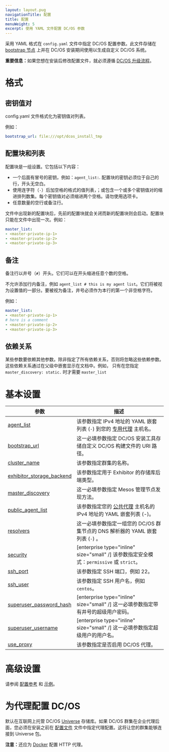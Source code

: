 ```yaml
---
layout: layout.pug
navigationTitle: 配置
title: 配置
menuWeight: 5
excerpt: 使用 YAML 文件配置 DC/OS 参数
---
```



采用 YAML 格式在 `config.yaml` 文件中指定 DC/OS 配置参数。此文件存储在 [bootstrap 节点](/mesosphere/dcos/cn/1.11/installing/production/system-requirements/#bootstrap-node) 上并在 DC/OS 安装期间使用以生成自定义 DC/OS 系统。

<p class="message--important"><strong>重要信息：</strong>如果您想在安装后修改配置文件，就必须遵循 <a href="/mesosphere/dcos/1.11/installing/production/upgrading/">DC/OS 升级流程</a>。</p>

# 格式

## 密钥值对
config.yaml 文件格式化为密钥值对列表。

例如：

```yaml
bootstrap_url: file:///opt/dcos_install_tmp
```

## 配置块和列表
配置块是一组设置。它包括以下内容：

- 一个后面有冒号的密钥，例如：`agent_list:`. 配置块的密钥必须位于自己的行，开头无空白。
- 使用连字符（`-`）后加空格的格式的值列表，；或包含一个或多个密钥值对的缩进排列数集。每个密钥值对必须缩进两个空格。请勿使用选项卡。
- 任意数量的空行或备注行。

文件中出现新的配置块后，先前的配置块就会关闭而新的配置块则会启动。配置块只能在文件中出现一次。例如：

```yaml
master_list:
- <master-private-ip-1>
- <master-private-ip-2>
- <master-private-ip-3>
```

## 备注
备注行以井号（`#`）开头。它们可以在开头缩进任意个数的空格。

不允许添加行内备注，例如 `agent_list # this is my agent list`。它们将被视为设置值的一部分。要被视为备注，井号必须作为本行的第一个非空格字符。

例如：

```yaml
master_list:
- <master-private-ip-1>
# here is a comment
- <master-private-ip-2>
- <master-private-ip-3>
```

## 依赖关系
某些参数要依赖其他参数。除非指定了所有依赖关系，否则将忽略这些依赖参数。这些依赖关系通过在父级中嵌套显示在文档中。例如， 只有在您指定 ` master_discovery: static.` 时才需要 `master_list`

# 基本设置

| 参数 | 描述 |
|----------------------------------------|-----------------------------------------------------------------------------------------------------------------------------------------------------------|
| [agent_list](/mesosphere/dcos/1.11/installing/production/advanced-configuration/configuration-reference/#agent-list) | 该参数指定 IPv4 地址的 YAML 嵌套列表 (`-`) 到您的 [专用代理](/mesosphere/dcos/cn/1.11/overview/concepts/#private-agent-node) 主机名。 |
| [bootstrap_url](/mesosphere/dcos/cn/1.11/installing/production/advanced-configuration/configuration-reference/#bootstrap-url) | 这一必填参数指定 DC/OS 安装工具存储自定义 DC/OS 构建文件的 URI 路径。 |
| [cluster_name](/mesosphere/dcos/cn/1.11/installing/production/advanced-configuration/configuration-reference/#cluster-name) | 该参数指定群集的名称。 |
| [exhibitor_storage_backend](/mesosphere/dcos/cn/1.11/installing/production/advanced-configuration/configuration-reference/#exhibitor-storage-backend) | 该参数指定用于 Exhibitor 的存储库后端类型。 |
| [master_discovery](/mesosphere/dcos/cn/1.11/installing/production/advanced-configuration/configuration-reference/#master-discovery-required) | 这一必填参数指定 Mesos 管理节点发现方法。 |
| [public_agent_list](/mesosphere/dcos/cn/1.11/installing/production/advanced-configuration/configuration-reference/#public-agent-list) | 该参数指定您的 [公共代理](/mesosphere/dcos/cn/1.11/overview/concepts/#public-agent-node) 主机名的 IPv4 地址的 YAML 嵌套列表 (-)。 |
| [resolvers](/mesosphere/dcos/cn/1.11/installing/production/advanced-configuration/configuration-reference/#resolvers) | 这一必填参数指定一组您的 DC/OS 群集节点的 DNS 解析器的 YAML 嵌套列表 (`-`) 。 |
| [security](/mesosphere/dcos/cn/1.11/installing/production/advanced-configuration/configuration-reference/#security-enterprise) | [enterprise type="inline" size="small" /] 该参数指定安全模式：`permissive` 或 `strict`。 |
| [ssh_port](/mesosphere/dcos/cn/1.11/installing/production/advanced-configuration/configuration-reference/#ssh-port) | 该参数指定 SSH 端口，例如 22。|
| [ssh_user](/mesosphere/dcos/cn/1.11/installing/production/advanced-configuration/configuration-reference/#ssh-user) |该参数指定 SSH 用户名，例如 `centos`。 |
| [superuser_password_hash](/mesosphere/dcos/cn/1.11/installing/production/advanced-configuration/configuration-reference/#superuser-password-hash-required-enterprise) | [enterprise type="inline" size="small" /] 这一必填参数指定带有井号的超级用户密码。 |
| [superuser_username](/mesosphere/dcos/cn/1.11/installing/production/advanced-configuration/configuration-reference/#superuser-username-required-enterprise) | [enterprise type="inline" size="small" /] 这一必填参数指定超级用户的用户名。 |
| [use_proxy](/mesosphere/dcos/cn/1.11/installing/production/advanced-configuration/configuration-reference/#use-proxy) | 该参数指定是否启用 DC/OS 代理。|


# 高级设置

请参阅 [配置参考](/mesosphere/dcos/cn/1.11/installing/production/advanced-configuration/configuration-reference/#configuration-parameters) 和 [示例](/mesosphere/dcos/cn/1.11/installing/production/deploying-dcos/configuration/examples/)。

# 为代理配置 DC/OS

默认在互联网上托管 DC/OS [Universe](https://github.com/mesosphere/universe) 存储库。如果 DC/OS 群集在企业代理后面，您必须在安装之前在 [配置文件](/mesosphere/dcos/cn/1.11/installing/production/advanced-configuration/configuration-reference/#use-proxy) 文件中指定代理配置。这将让您的群集能够连接到 Universe 包。

<p class="message--note"><strong>注意：</strong>还应为 <a href="https://docs.docker.com/engine/admin/systemd/#/http-proxy">Docker</a> 配置 HTTP 代理。</p>
